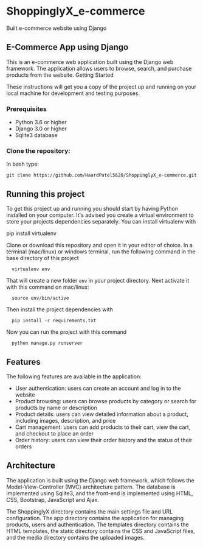 # ShoppinglyX_e-commerce
Built e-commerce website using Django

## E-Commerce App using Django

This is an e-commerce web application built using the Django web framework. The application allows users to browse, search, and purchase products from the website.
Getting Started

These instructions will get you a copy of the project up and running on your local machine for development and testing purposes.

### Prerequisites

   - Python 3.6 or higher
   - Django 3.0 or higher
   - Sqlite3 database

### Clone the repository:

   In bash type:

    git clone https://github.com/HaardPatel5620/ShoppinglyX_e-commerce.git


## Running this project

To get this project up and running you should start by having Python installed on your computer. It's advised you create a virtual environment to store your projects dependencies separately. You can install virtualenv with


   pip install virtualenv


Clone or download this repository and open it in your editor of choice. In a terminal (mac/linux) or windows terminal, run the following command in the base directory of this project


      virtualenv env


That will create a new folder `env` in your project directory. Next activate it with this command on mac/linux:


      source env/bin/active


Then install the project dependencies with


      pip install -r requirements.txt


Now you can run the project with this command


      python manage.py runserver


## Features

The following features are available in the application:

 - User authentication: users can create an account and log in to the website
 - Product browsing: users can browse products by category or search for products by name or description
 - Product details: users can view detailed information about a product, including images, description, and price
 - Cart management: users can add products to their cart, view the cart, and checkout to place an order
 - Order history: users can view their order history and the status of their orders

## Architecture

The application is built using the Django web framework, which follows the Model-View-Controller (MVC) architecture pattern. The database is implemented using Sqlite3, and the front-end is implemented using HTML, CSS, Bootstrap, JavaScript and Ajax.

The ShoppinglyX directory contains the main settings file and URL configuration. The app directory contains the application for managing products, users and authentication. The templates directory contains the HTML templates, the static directory contains the CSS and JavaScript files, and the media directory contains the uploaded images.

